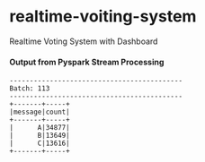 # realtime-voiting-system
Realtime Voting System with Dashboard

#### Output from Pyspark Stream Processing

```
-------------------------------------------                                     
Batch: 113
-------------------------------------------
+-------+-----+
|message|count|
+-------+-----+
|      A|34877|
|      B|13649|
|      C|13616|
+-------+-----+
```